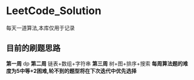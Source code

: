 # LeetCode_Solution
每天一道算法,本库仅用于记录
## 目前的刷题思路
**第一周** dp
**第二周** 链表+数组+字符串
**第三周** 树+图+排序+搜索
<dr>
**每周算法题的难度为5中等+2困难,轮不到的题型将在下次迭代中优先选择**
